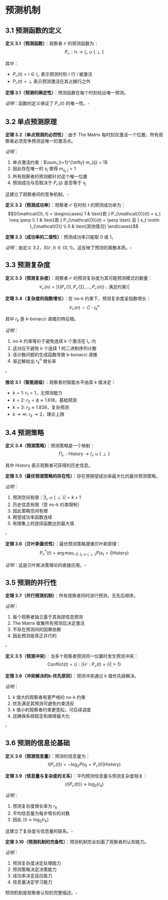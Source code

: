 # 预测机制

## 3.1 预测函数的定义

**定义 3.1（预测函数）**：观察者 $\mathcal{O}$ 的预测函数为：
$$P_{\mathcal{O}}: \mathbb{N} \to I_{\mathcal{O}} \cup \{\perp\}$$

其中：
- $P_{\mathcal{O}}(t) = i \in I_{\mathcal{O}}$ 表示预测时刻 $t$ 行 $i$ 被激活
- $P_{\mathcal{O}}(t) = \perp$ 表示预测激活在其占据行之外

**定理 3.1（预测的确定性）**：预测函数在每个时刻给出唯一预测。

*证明*：函数的定义保证了 $P_{\mathcal{O}}(t)$ 的唯一性。$\square$

## 3.2 单点预测原理

**定理 3.2（单点预测的必然性）**：由于 The Matrix 每时刻仅激活一个位置，所有观察者必须竞争预测这唯一的激活点。

*证明*：
1. 单点激活约束：$\sum_{i=1}^{\infty} m_{ij} = 1$
2. 因此存在唯一的 $s_j$ 使得 $m_{s_j,j} = 1$
3. 所有观察者的预测都针对这个唯一位置
4. 预测成功与否取决于 $P_{\mathcal{O}}(j)$ 是否等于 $s_j$

这建立了观察者间的竞争机制。$\square$

**定义 3.2（预测成功率）**：观察者 $\mathcal{O}$ 在时刻 $t$ 的预测成功率为：
$$S(\mathcal{O}, t) = \begin{cases}
1 & \text{若 } P_{\mathcal{O}}(t) = s_t \neq \perp \\
1 & \text{若 } P_{\mathcal{O}}(t) = \perp \text{ 且 } s_t \notin I_{\mathcal{O}} \\
0 & \text{其他情况}
\end{cases}$$

**定理 3.3（成功率的二值性）**：预测成功率只能取 0 或 1。

*证明*：由定义 3.2，$S(\mathcal{O}, t) \in \{0, 1\}$。这反映了预测的离散本质。$\square$

## 3.3 预测复杂度

**定义 3.3（预测复杂度）**：观察者 $\mathcal{O}$ 的预测复杂度为其可能预测模式的数量：
$$\mathcal{C}_{\mathcal{O}}(n) = |\{(P_{\mathcal{O}}(1), P_{\mathcal{O}}(2), ..., P_{\mathcal{O}}(n)) : \text{满足约束}\}|$$

**定理 3.4（复杂度的指数增长）**：在 no-k 约束下，预测复杂度呈指数增长：
$$\mathcal{C}_{\mathcal{O}}(n) \sim C \cdot r_k^n$$

其中 $r_k$ 是 k-bonacci 递推的特征根。

*证明*：
1. no-k 约束等价于避免连续 k 个激活在 $I_{\mathcal{O}}$ 内
2. 这对应于避免 k 个连续 1 的二进制序列计数
3. 该计数问题的生成函数导致 k-bonacci 递推
4. 渐近解给出 $r_k^n$ 增长率

$\square$

**推论 3.1（智能层级）**：观察者的智能水平由其 k 值决定：
- $k = 1$: $r_1 = 1$，无预测能力
- $k = 2$: $r_2 = \phi \approx 1.618$，基础预测
- $k = 3$: $r_3 \approx 1.839$，复杂预测
- $k \to \infty$: $r_k \to 2$，理论上限

## 3.4 预测策略

**定义 3.4（预测策略）**：预测策略是一个映射：
$$\Pi_{\mathcal{O}}: \text{History} \to I_{\mathcal{O}} \cup \{\perp\}$$

其中 History 表示观察者可获得的历史信息。

**定理 3.5（最优预测策略的存在性）**：存在使期望成功率最大化的最优预测策略。

*证明*：
1. 预测空间有限：$|I_{\mathcal{O}} \cup \{\perp\}| = k + 1$
2. 历史信息有限（受 no-k 约束限制）
3. 因此策略空间有限
4. 期望成功率函数连续
5. 有限集上的连续函数达到最大值

$\square$

**定理 3.6（贝叶斯最优性）**：最优预测策略遵循贝叶斯原理：
$$P_{\mathcal{O}}^*(t) = \arg\max_{i \in I_{\mathcal{O}} \cup \{\perp\}} P(s_t = i | \text{History})$$

*证明*：这是贝叶斯决策理论的直接应用。$\square$

## 3.5 预测的并行性

**定理 3.7（并行预测机制）**：所有观察者同时进行预测，无先后顺序。

*证明*：
1. 每个观察者独立基于其局部信息预测
2. The Matrix 收集所有预测后决定激活
3. 不存在预测间的因果依赖
4. 因此预测是真正并行的

$\square$

**定义 3.5（预测冲突）**：当多个观察者预测同一位置时发生预测冲突：
$$\text{Conflict}(t) = \{i : |\{\mathcal{O} : P_{\mathcal{O}}(t) = i\}| > 1\}$$

**定理 3.8（冲突解决的k-优先原则）**：预测冲突通过 k 值优先级解决。

*证明*：
1. k 值大的观察者有更严格的 no-k 约束
2. 优先满足其预测可避免约束违反
3. k 值小的观察者约束更宽松，可后续调度
4. 这确保系统稳定和熵增最大化

$\square$

## 3.6 预测的信息论基础

**定义 3.6（预测信息量）**：预测的信息量为：
$$I(P_{\mathcal{O}}(t)) = -\log_2 P(s_t = P_{\mathcal{O}}(t) | \text{History})$$

**定理 3.9（信息量与复杂度的关系）**：平均预测信息量与预测复杂度相关：
$$\langle I(P_{\mathcal{O}}(t)) \rangle \approx \log_2(r_k)$$

*证明*：
1. 预测复杂度增长率为 $r_k$
2. 平均信息量为每步增长的对数
3. 因此 $\langle I \rangle \approx \log_2(r_k)$

这建立了复杂度与信息量的联系。$\square$

**定理 3.10（预测机制的完备性）**：预测机制完全刻画了观察者的认知能力。

*证明*：
1. 预测复杂度决定处理能力
2. 预测策略决定决策能力
3. 成功率决定适应能力
4. 信息量决定学习能力

预测机制是观察者认知的完整描述。$\square$
